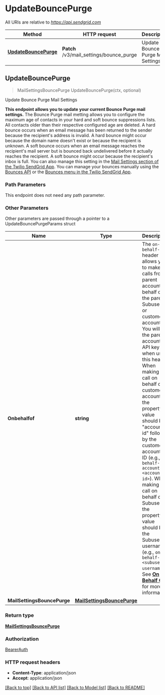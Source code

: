 # UpdateBouncePurge

All URIs are relative to *https://api.sendgrid.com*

Method | HTTP request | Description
------------- | ------------- | -------------
[**UpdateBouncePurge**](UpdateBouncePurge.md#UpdateBouncePurge) | **Patch** /v3/mail_settings/bounce_purge | Update Bounce Purge Mail Settings



## UpdateBouncePurge

> MailSettingsBouncePurge UpdateBouncePurge(ctx, optional)

Update Bounce Purge Mail Settings

**This endpoint allows you to update your current Bounce Purge mail settings.**  The Bounce Purge mail metting allows you to configure the maximum age of contacts in your hard and soft bounce suppressions lists. All contacts older than their respective configured age are deleted.  A hard bounce occurs when an email message has been returned to the sender because the recipient's address is invalid. A hard bounce might occur because the domain name doesn't exist or because the recipient is unknown.  A soft bounce occurs when an email message reaches the recipient's mail server but is bounced back undelivered before it actually reaches the recipient. A soft bounce might occur because the recipient's inbox is full.  You can also manage this setting in the [Mail Settings section of the Twilio SendGrid App](https://app.sendgrid.com/settings/mail_settings). You can manage your bounces manually using the [Bounces API](https://docs.sendgrid.com/api-reference/bounces-api) or the [Bounces menu in the Twilio SendGrid App](https://app.sendgrid.com/suppressions/bounces).

### Path Parameters

This endpoint does not need any path parameter.

### Other Parameters

Other parameters are passed through a pointer to a UpdateBouncePurgeParams struct


Name | Type | Description
------------- | ------------- | -------------
**Onbehalfof** | **string** | The `on-behalf-of` header allows you to make API calls from a parent account on behalf of the parent's Subusers or customer accounts. You will use the parent account's API key when using this header. When making a call on behalf of a customer account, the property value should be \"account-id\" followed by the customer account's ID (e.g., `on-behalf-of: account-id <account-id>`). When making a call on behalf of a Subuser, the property value should be the Subuser's username (e.g., `on-behalf-of: <subuser-username>`). See [**On Behalf Of**](https://docs.sendgrid.com/api-reference/how-to-use-the-sendgrid-v3-api/on-behalf-of) for more information.
**MailSettingsBouncePurge** | [**MailSettingsBouncePurge**](MailSettingsBouncePurge.md) | 

### Return type

[**MailSettingsBouncePurge**](MailSettingsBouncePurge.md)

### Authorization

[BearerAuth](../README.md#BearerAuth)

### HTTP request headers

- **Content-Type**: application/json
- **Accept**: application/json

[[Back to top]](#) [[Back to API list]](../README.md#documentation-for-api-endpoints)
[[Back to Model list]](../README.md#documentation-for-models)
[[Back to README]](../README.md)

